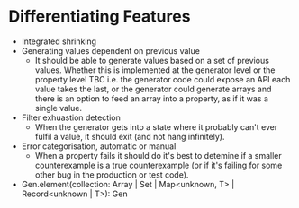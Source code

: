 # Differentiating Features

- Integrated shrinking
- Generating values dependent on previous value
    - It should be able to generate values based on a set of previous values. Whether this is implemented at the generator level or the property level TBC i.e. the generator code could expose an API each value takes the last, or the generator could generate arrays and there is an option to feed an array into a property, as if it was a single value.
- Filter exhuastion detection
    - When the generator gets into a state where it probably can't ever fulfil a value, it should exit (and not hang infinitely). 
- Error categorisation, automatic or manual
    - When a property fails it should do it's best to detemine if a smaller counterexample is a true counterexample (or if it's failing for some other bug in the production or test code).
- Gen.element<T>(collection: Array<T> | Set<T> | Map<unknown, T> | Record<unknown | T>): Gen<T>
